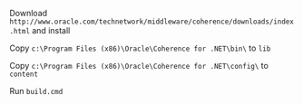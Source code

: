 
Download `http://www.oracle.com/technetwork/middleware/coherence/downloads/index.html` and install

Copy `c:\Program Files (x86)\Oracle\Coherence for .NET\bin\` to `lib`

Copy `c:\Program Files (x86)\Oracle\Coherence for .NET\config\` to `content`

Run `build.cmd`